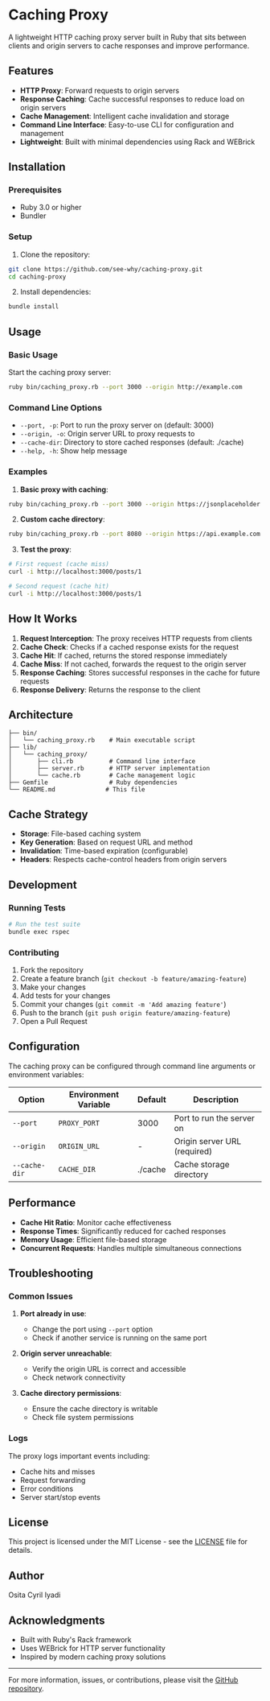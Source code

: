 # Caching Proxy

A lightweight HTTP caching proxy server built in Ruby that sits between clients and origin servers to cache responses and improve performance.

## Features

- **HTTP Proxy**: Forward requests to origin servers
- **Response Caching**: Cache successful responses to reduce load on origin servers
- **Cache Management**: Intelligent cache invalidation and storage
- **Command Line Interface**: Easy-to-use CLI for configuration and management
- **Lightweight**: Built with minimal dependencies using Rack and WEBrick

## Installation

### Prerequisites

- Ruby 3.0 or higher
- Bundler

### Setup

1. Clone the repository:

```bash
git clone https://github.com/see-why/caching-proxy.git
cd caching-proxy
```

2. Install dependencies:

```bash
bundle install
```

## Usage

### Basic Usage

Start the caching proxy server:

```bash
ruby bin/caching_proxy.rb --port 3000 --origin http://example.com
```

### Command Line Options

- `--port, -p`: Port to run the proxy server on (default: 3000)
- `--origin, -o`: Origin server URL to proxy requests to
- `--cache-dir`: Directory to store cached responses (default: ./cache)
- `--help, -h`: Show help message

### Examples

1. **Basic proxy with caching**:

```bash
ruby bin/caching_proxy.rb --port 3000 --origin https://jsonplaceholder.typicode.com
```

2. **Custom cache directory**:

```bash
ruby bin/caching_proxy.rb --port 8080 --origin https://api.example.com --cache-dir /tmp/proxy-cache
```

3. **Test the proxy**:

```bash
# First request (cache miss)
curl -i http://localhost:3000/posts/1

# Second request (cache hit)
curl -i http://localhost:3000/posts/1
```

## How It Works

1. **Request Interception**: The proxy receives HTTP requests from clients
2. **Cache Check**: Checks if a cached response exists for the request
3. **Cache Hit**: If cached, returns the stored response immediately
4. **Cache Miss**: If not cached, forwards the request to the origin server
5. **Response Caching**: Stores successful responses in the cache for future requests
6. **Response Delivery**: Returns the response to the client

## Architecture

```text
├── bin/
│   └── caching_proxy.rb    # Main executable script
├── lib/
│   └── caching_proxy/
│       ├── cli.rb          # Command line interface
│       ├── server.rb       # HTTP server implementation
│       └── cache.rb        # Cache management logic
├── Gemfile                 # Ruby dependencies
└── README.md              # This file
```

## Cache Strategy

- **Storage**: File-based caching system
- **Key Generation**: Based on request URL and method
- **Invalidation**: Time-based expiration (configurable)
- **Headers**: Respects cache-control headers from origin servers

## Development

### Running Tests

```bash
# Run the test suite
bundle exec rspec
```

### Contributing

1. Fork the repository
2. Create a feature branch (`git checkout -b feature/amazing-feature`)
3. Make your changes
4. Add tests for your changes
5. Commit your changes (`git commit -m 'Add amazing feature'`)
6. Push to the branch (`git push origin feature/amazing-feature`)
7. Open a Pull Request

## Configuration

The caching proxy can be configured through command line arguments or environment variables:

| Option | Environment Variable | Default | Description |
|--------|---------------------|---------|-------------|
| `--port` | `PROXY_PORT` | 3000 | Port to run the server on |
| `--origin` | `ORIGIN_URL` | - | Origin server URL (required) |
| `--cache-dir` | `CACHE_DIR` | ./cache | Cache storage directory |

## Performance

- **Cache Hit Ratio**: Monitor cache effectiveness
- **Response Times**: Significantly reduced for cached responses
- **Memory Usage**: Efficient file-based storage
- **Concurrent Requests**: Handles multiple simultaneous connections

## Troubleshooting

### Common Issues

1. **Port already in use**:
   - Change the port using `--port` option
   - Check if another service is running on the same port

2. **Origin server unreachable**:
   - Verify the origin URL is correct and accessible
   - Check network connectivity

3. **Cache directory permissions**:
   - Ensure the cache directory is writable
   - Check file system permissions

### Logs

The proxy logs important events including:

- Cache hits and misses
- Request forwarding
- Error conditions
- Server start/stop events

## License

This project is licensed under the MIT License - see the [LICENSE](LICENSE) file for details.

## Author

Osita Cyril Iyadi

## Acknowledgments

- Built with Ruby's Rack framework
- Uses WEBrick for HTTP server functionality
- Inspired by modern caching proxy solutions

---

For more information, issues, or contributions, please visit the [GitHub repository](https://github.com/see-why/caching-proxy).